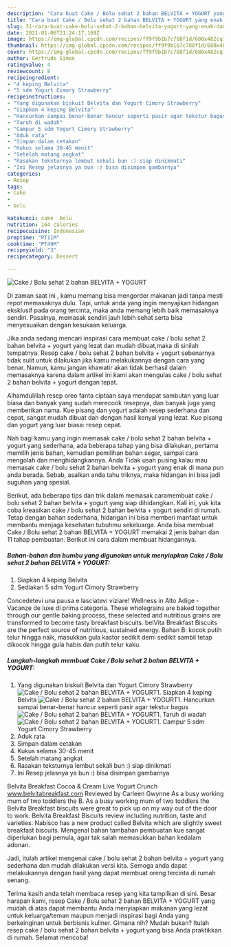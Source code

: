 ```yaml
---
description: "Cara buat Cake / Bolu sehat 2 bahan BELVITA + YOGURT yang enak dan Mudah Dibuat"
title: "Cara buat Cake / Bolu sehat 2 bahan BELVITA + YOGURT yang enak dan Mudah Dibuat"
slug: 31-cara-buat-cake-bolu-sehat-2-bahan-belvita-yogurt-yang-enak-dan-mudah-dibuat
date: 2021-01-06T21:24:17.169Z
image: https://img-global.cpcdn.com/recipes/ff9f9b1b7c788f1d/680x482cq70/cake-bolu-sehat-2-bahan-belvita-yogurt-foto-resep-utama.jpg
thumbnail: https://img-global.cpcdn.com/recipes/ff9f9b1b7c788f1d/680x482cq70/cake-bolu-sehat-2-bahan-belvita-yogurt-foto-resep-utama.jpg
cover: https://img-global.cpcdn.com/recipes/ff9f9b1b7c788f1d/680x482cq70/cake-bolu-sehat-2-bahan-belvita-yogurt-foto-resep-utama.jpg
author: Gertrude Simon
ratingvalue: 4
reviewcount: 8
recipeingredient:
- "4 keping Belvita"
- "5 sdm Yogurt Cimory Strawberry"
recipeinstructions:
- "Yang digunakan biskuit Belvita dan Yogurt Cimory Strawberry"
- "Siapkan 4 keping Belvita"
- "Hancurkan sampai benar-benar hancur seperti pasir agar tekstur bagus"
- "Taruh di wadah"
- "Campur 5 sdm Yogurt Cimory Strawberry"
- "Aduk rata"
- "Simpan dalam cetakan"
- "Kukus selama 30-45 menit"
- "Setelah matang angkat"
- "Rasakan teksturnya lembut sekali bun :) siap dinikmati"
- "Ini Resep jelasnya ya bun :) bisa disimpan gambarnya"
categories:
- Resep
tags:
- cake
- 
- bolu

katakunci: cake  bolu 
nutrition: 164 calories
recipecuisine: Indonesian
preptime: "PT11M"
cooktime: "PT49M"
recipeyield: "3"
recipecategory: Dessert

---
```



![Cake / Bolu sehat 2 bahan BELVITA + YOGURT](https://img-global.cpcdn.com/recipes/ff9f9b1b7c788f1d/680x482cq70/cake-bolu-sehat-2-bahan-belvita-yogurt-foto-resep-utama.jpg)

Di zaman  saat ini , kamu memang bisa mengorder makanan jadi tanpa mesti repot memasaknya dulu. Tapi, untuk anda yang ingin menyajikan hidangan eksklusif pada orang tercinta, maka anda memang lebih baik memasaknya sendiri. Pasalnya, memasak sendiri jauh lebih sehat serta bisa menyesuaikan dengan kesukaan keluarga.

Jika anda sedang mencari inspirasi cara membuat cake / bolu sehat 2 bahan belvita + yogurt yang lezat dan mudah dibuat,maka di sinilah tempatnya. Resep cake / bolu sehat 2 bahan belvita + yogurt  sebenarnya tidak sulit untuk dilakukan jika kamu melakukannya dengan cara yang benar. Namun, kamu jangan khawatir akan tidak berhasil dalam memasaknya 
karena dalam artikel ini kami akan mengulas cake / bolu sehat 2 bahan belvita + yogurt dengan tepat.  

Alhamdulillah resep oreo fanta ciptaan saya mendapat sambutan yang luar biasa dan banyak yang sudah merecook resepnya, dan banyak juga yang memberikan nama. Kue pisang dan yogurt adalah resep sederhana dan cepat, sangat mudah dibuat dan dengan hasil kenyal yang lezat. Kue pisang dan yogurt yang luar biasa: resep cepat.

Nah bagi kamu yang ingin memasak cake / bolu sehat 2 bahan belvita + yogurt yang sederhana, ada beberapa tahap yang bisa dilakukan, pertama memilih jenis bahan, kemudian pemilihan bahan segar, sampai cara mengolah dan menghidangkannya. Anda Tidak usah pusing kalau mau memasak cake / bolu sehat 2 bahan belvita + yogurt yang enak di mana pun anda berada. Sebab, asalkan anda  tahu triknya, maka hidangan ini bisa jadi suguhan yang spesial.

Berikut, ada beberapa tips dan trik dalam memasak caramembuat cake / bolu sehat 2 bahan belvita + yogurt yang siap dihidangkan. Kali ini, yuk kita coba kreasikan cake / bolu sehat 2 bahan belvita + yogurt sendiri di rumah. Tetap dengan bahan sederhana, hidangan ini bisa memberi manfaat untuk membantu menjaga kesehatan tubuhmu sekeluarga. Anda bisa membuat Cake / Bolu sehat 2 bahan BELVITA + YOGURT memakai 2 jenis bahan dan 11 tahap pembuatan. Berikut ini cara dalam membuat hidangannya.

<!--inarticleads1-->

##### Bahan-bahan dan bumbu yang digunakan untuk menyiapkan Cake / Bolu sehat 2 bahan BELVITA + YOGURT:

1. Siapkan 4 keping Belvita
1. Sediakan 5 sdm Yogurt Cimory Strawberry


Concedetevi una pausa e lasciatevi viziare! Wellness in Alto Adige - Vacanze de luxe di prima categoria. These wholegrains are baked together through our gentle baking process, these selected and nutritious grains are transformed to become tasty breakfast biscuits. belVita Breakfast Biscuits are the perfect source of nutritious, sustained energy. Bahan B: kocok putih telur hingga naik, masukkan gula kastor sedikit demi sedikit sambil tetap dikocok hingga gula habis dan putih telur kaku. 

<!--inarticleads2-->

##### Langkah-langkah membuat Cake / Bolu sehat 2 bahan BELVITA + YOGURT:

1. Yang digunakan biskuit Belvita dan Yogurt Cimory Strawberry
<img src="https://img-global.cpcdn.com/steps/1252f2d5510a785e/160x128cq70/cake-bolu-sehat-2-bahan-belvita-yogurt-langkah-memasak-1-foto.jpg" alt="Cake / Bolu sehat 2 bahan BELVITA + YOGURT">1. Siapkan 4 keping Belvita
<img src="https://img-global.cpcdn.com/steps/072cc97d2a577f56/160x128cq70/cake-bolu-sehat-2-bahan-belvita-yogurt-langkah-memasak-2-foto.jpg" alt="Cake / Bolu sehat 2 bahan BELVITA + YOGURT">1. Hancurkan sampai benar-benar hancur seperti pasir agar tekstur bagus
<img src="https://img-global.cpcdn.com/steps/9a66e2ddfba26094/160x128cq70/cake-bolu-sehat-2-bahan-belvita-yogurt-langkah-memasak-3-foto.jpg" alt="Cake / Bolu sehat 2 bahan BELVITA + YOGURT">1. Taruh di wadah
<img src="https://img-global.cpcdn.com/steps/b8e88b675189b0fb/160x128cq70/cake-bolu-sehat-2-bahan-belvita-yogurt-langkah-memasak-4-foto.jpg" alt="Cake / Bolu sehat 2 bahan BELVITA + YOGURT">1. Campur 5 sdm Yogurt Cimory Strawberry
1. Aduk rata
1. Simpan dalam cetakan
1. Kukus selama 30-45 menit
1. Setelah matang angkat
1. Rasakan teksturnya lembut sekali bun :) siap dinikmati
1. Ini Resep jelasnya ya bun :) bisa disimpan gambarnya


Belvita Breakfast Cocoa &amp; Cream Live Yogurt Crunch www.belvitabreakfast.com Reviewed by Carleen Gwynne As a busy working mum of two toddlers the B. As a busy working mum of two toddlers the Belvita Breakfast biscuits were great to pick up on my way out of the door to work. Belvita Breakfast Biscuits review including nutrition, taste and varieties. Nabisco has a new product called Belvita which are slightly sweet breakfast biscuits. Mengenal bahan tambahan pembuatan kue sangat diperlukan bagi pemula, agar tak salah memasukkan bahan kedalam adonan. 

Jadi, itulah artikel mengenai  cake / bolu sehat 2 bahan belvita + yogurt  yang sederhana dan mudah dilakukan versi kita. Semoga anda dapat melakukannya dengan hasil yang dapat membuat oreng tercinta di rumah senang. 

Terima kasih anda telah membaca resep yang kita tampilkan di sini. Besar harapan kami, resep  Cake / Bolu sehat 2 bahan BELVITA + YOGURT yang mudah di atas dapat membantu Anda menyiapkan makanan yang lezat untuk keluarga/teman maupun menjadi inspirasi bagi Anda yang berkeinginan untuk berbisnis kuliner. Gimana nih? Mudah bukan? Itulah resep cake / bolu sehat 2 bahan belvita + yogurt yang bisa Anda praktikkan di rumah. Selamat mencoba!

